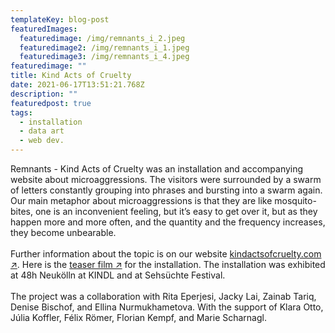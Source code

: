 ```yaml
---
templateKey: blog-post
featuredImages:
  featuredimage: /img/remnants_i_2.jpeg
  featuredimage2: /img/remnants_i_1.jpeg
  featuredimage3: /img/remnants_i_4.jpeg
featuredimage: ""
title: Kind Acts of Cruelty
date: 2021-06-17T13:51:21.768Z
description: ""
featuredpost: true
tags:
  - installation
  - data art
  - web dev.
---
```

Remnants - Kind Acts of Cruelty was an installation and accompanying website about microaggressions. The visitors were surrounded by a swarm of letters constantly grouping into phrases and bursting into a swarm again. Our main metaphor about microaggressions is that they are like mosquito-bites, one is an inconvenient feeling, but it’s easy to get over it, but as they happen more and more often, and the quantity and the frequency increases, they become unbearable.\
\
Further information about the topic is on our website [kindactsofcruelty.com ↗](https://kindactsofcruelty.com/). Here is the [teaser film ↗](https://vimeo.com/509402966) for the installation. The installation was exhibited at 48h Neukölln at KINDL and at Sehsüchte Festival.\
\
The project was a collaboration with Rita Eperjesi, Jacky Lai, Zainab Tariq, Denise Bischof, and Ellina Nurmukhametova. With the support of Klara Otto, Júlia Koffler, Félix Römer, Florian Kempf, and Marie Scharnagl.